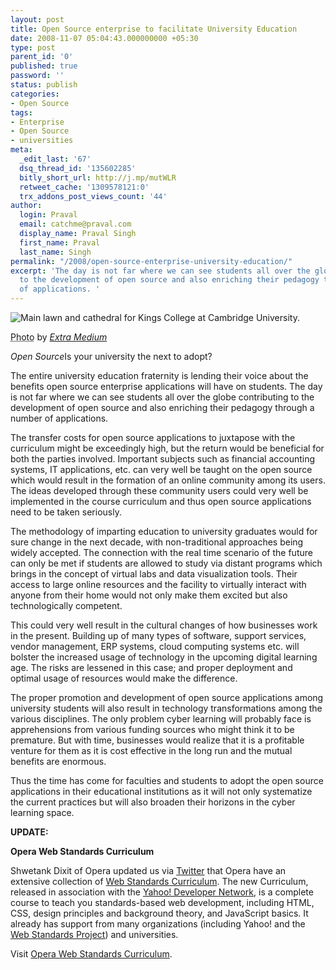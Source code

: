 ```yaml
---
layout: post
title: Open Source enterprise to facilitate University Education
date: 2008-11-07 05:04:43.000000000 +05:30
type: post
parent_id: '0'
published: true
password: ''
status: publish
categories:
- Open Source
tags:
- Enterprise
- Open Source
- universities
meta:
  _edit_last: '67'
  dsq_thread_id: '135602285'
  bitly_short_url: http://j.mp/mutWLR
  retweet_cache: '1309578121:0'
  trx_addons_post_views_count: '44'
author:
  login: Praval
  email: catchme@praval.com
  display_name: Praval Singh
  first_name: Praval
  last_name: Singh
permalink: "/2008/open-source-enterprise-university-education/"
excerpt: 'The day is not far where we can see students all over the globe contributing
  to the development of open source and also enriching their pedagogy through a number
  of applications. '
---
```

<div class="figure"><img src="/static/2008/11/cambridge-university.jpg" alt="Main lawn and cathedral for Kings College at Cambridge University." />
<p class="credit"><abbr class="type" title="Photograph">Photo</abbr> by <cite><a href="http://www.flickr.com/photos/johnmueller/138861483/">Extra Medium</a></cite></p>
<p class="caption"><em class="title">Open Source</em>Is your university the next to adopt?</p>
</div>

<p>The entire university education fraternity is lending their voice about the benefits open source enterprise applications will have on students. The day is not far where we can see students all over the globe contributing to the development of open source and also enriching their pedagogy through a number of applications. </p>
<p>The transfer costs for open source applications to juxtapose with the curriculum might be exceedingly high, but the return would be beneficial for both the parties involved. Important subjects such as financial accounting systems, IT applications, etc. can very well be taught on the open source which would result in the formation of an online community among its users. The ideas developed through these community users could very well be implemented in the course curriculum and thus open source applications need to be taken seriously. </p>
<p>The methodology of imparting education to university graduates would for sure change in the next decade, with non-traditional approaches being widely accepted. The connection with the real time scenario of the future can only be met if students are allowed to study via distant programs which brings in the concept of virtual labs and data visualization tools. Their access to large online resources and the facility to virtually interact with anyone from their home would not only make them excited but also technologically competent. </p>
<p>This could very well result in the cultural changes of how businesses work in the present. Building up of many types of software, support services, vendor management, ERP systems, cloud computing systems etc. will bolster the increased usage of technology in the upcoming digital learning age. The risks are lessened in this case; and proper deployment and optimal usage of resources would make the difference. </p>
<p>The proper promotion and development of open source applications among university students will also result in technology transformations among the various disciplines. The only problem cyber learning will probably face is apprehensions from various funding sources who might think it to be premature. But with time, businesses would realize that it is a profitable venture for them as it is cost effective in the long run and the mutual benefits are enormous.</p>
<p>Thus the time has come for faculties and students to adopt the open source applications in their educational institutions as it will not only systematize the current practices but will also broaden their horizons in the cyber learning space.</p>
<p><strong>UPDATE:</strong></p>
<p><strong>Opera Web Standards Curriculum</strong></p>
<p>Shwetank Dixit of Opera updated us via <a href="http://twitter.com/shwetank">Twitter</a> that Opera have an extensive collection of <a href="http://www.opera.com/wsc/">Web Standards Curriculum</a>. The new Curriculum, released in association with the <a href="http://developer.yahoo.com/">Yahoo! Developer Network</a>, is a complete course to teach you standards-based web development, including HTML, CSS, design principles and background theory, and JavaScript basics. It already has support from many organizations (including Yahoo! and the <a href="http://www.webstandards.org/">Web Standards Project</a>) and universities.</p>
<p>Visit <a href="http://www.opera.com/wsc/">Opera Web Standards Curriculum</a>.</p>
